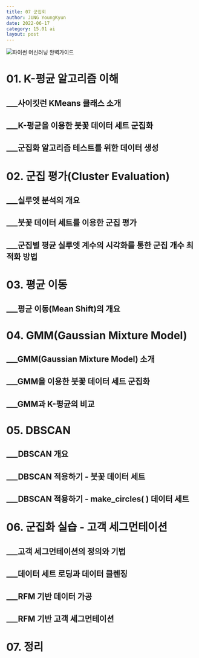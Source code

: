 ```yaml
---
title: 07 군집회
author: JUNG YoungKyun
date: 2022-06-17
category: 15.01 ai
layout: post
---
```


![파이썬 머신러닝 완벽가이드](https://img.shields.io/badge/파이썬_머신러닝_완벽가이드-blue.svg)

# 01. K-평균 알고리즘 이해
## ___사이킷런 KMeans 클래스 소개
## ___K-평균을 이용한 붓꽃 데이터 세트 군집화
## ___군집화 알고리즘 테스트를 위한 데이터 생성
# 02. 군집 평가(Cluster Evaluation)
## ___실루엣 분석의 개요
## ___붓꽃 데이터 세트를 이용한 군집 평가
## ___군집별 평균 실루엣 계수의 시각화를 통한 군집 개수 최적화 방법
# 03. 평균 이동
## ___평균 이동(Mean Shift)의 개요
# 04. GMM(Gaussian Mixture Model)
## ___GMM(Gaussian Mixture Model) 소개
## ___GMM을 이용한 붓꽃 데이터 세트 군집화
## ___GMM과 K-평균의 비교
# 05. DBSCAN
## ___DBSCAN 개요
## ___DBSCAN 적용하기 - 붓꽃 데이터 세트
## ___DBSCAN 적용하기 - make_circles( ) 데이터 세트
# 06. 군집화 실습 - 고객 세그먼테이션
## ___고객 세그먼테이션의 정의와 기법
## ___데이터 세트 로딩과 데이터 클렌징
## ___RFM 기반 데이터 가공
## ___RFM 기반 고객 세그먼테이션
# 07. 정리